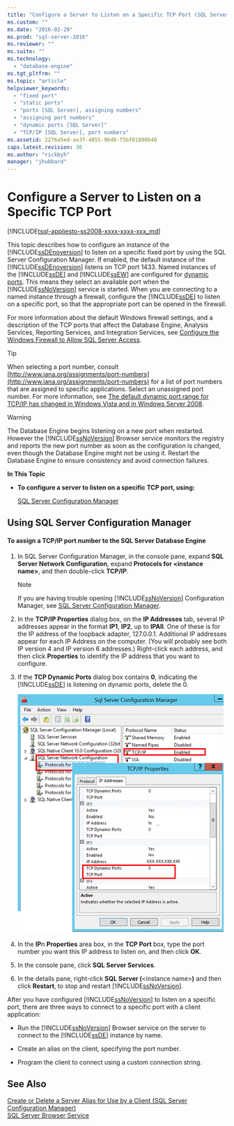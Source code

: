```yaml
---
title: "Configure a Server to Listen on a Specific TCP Port (SQL Server Configuration Manager) | Microsoft Docs"
ms.custom: ""
ms.date: "2016-02-29"
ms.prod: "sql-server-2016"
ms.reviewer: ""
ms.suite: ""
ms.technology: 
  - "database-engine"
ms.tgt_pltfrm: ""
ms.topic: "article"
helpviewer_keywords: 
  - "fixed port"
  - "static ports"
  - "ports [SQL Server], assigning numbers"
  - "assigning port numbers"
  - "dynamic ports [SQL Server]"
  - "TCP/IP [SQL Server], port numbers"
ms.assetid: 2276a5ed-ae3f-4855-96d8-f5bf01890640
caps.latest.revision: 36
ms.author: "rickbyh"
manager: "jhubbard"
---
```

# Configure a Server to Listen on a Specific TCP Port
[!INCLUDE[tsql-appliesto-ss2008-xxxx-xxxx-xxx_md](../../../a9retired/includes/tsql-appliesto-ss2008-xxxx-xxxx-xxx-md.md)]

  This topic describes how to configure an instance of the [!INCLUDE[ssDEnoversion](../../../a9notintoc/includes/ssdenoversion-md.md)] to listen on a specific fixed port by using the SQL Server Configuration Manager. If enabled, the default instance of the [!INCLUDE[ssDEnoversion](../../../a9notintoc/includes/ssdenoversion-md.md)] listens on TCP port 1433. Named instances of the [!INCLUDE[ssDE](../../../a9notintoc/includes/ssde-md.md)] and [!INCLUDE[ssEW](../../../a9retired/includes/ssew-md.md)] are configured for [dynamic ports](https://msdn.microsoft.com/library/dd981060). This means they select an available port when the [!INCLUDE[ssNoVersion](../../../a9notintoc/includes/ssnoversion-md.md)] service is started. When you are connecting to a named instance through a firewall, configure the [!INCLUDE[ssDE](../../../a9notintoc/includes/ssde-md.md)] to listen on a specific port, so that the appropriate port can be opened in the firewall.  
  
 For more information about the default Windows firewall settings, and a description of the TCP ports that affect the Database Engine, Analysis Services, Reporting Services, and Integration Services, see [Configure the Windows Firewall to Allow SQL Server Access](../../../sql-server/install/configure-the-windows-firewall-to-allow-sql-server-access.md).  
  
> [!TIP]  
>  When selecting a port number, consult [http://www.iana.org/assignments/port-numbers](http://www.iana.org/assignments/port-numbers) for a list of port numbers that are assigned to specific applications. Select an unassigned port number. For more information, see [The default dynamic port range for TCP/IP has changed in Windows Vista and in Windows Server 2008](http://support.microsoft.com/kb/929851).  
  
> [!WARNING]  
>  The Database Engine begins listening on a new port when restarted. However the [!INCLUDE[ssNoVersion](../../../a9notintoc/includes/ssnoversion-md.md)] Browser service monitors the registry and reports the new port number as soon as the configuration is changed, even though the Database Engine might not be using it. Restart the Database Engine to ensure consistency and avoid connection failures.  
  
 **In This Topic**  
  
-   **To configure a server to listen on a specific TCP port, using:**  
  
     [SQL Server Configuration Manager](#SSMSProcedure)  
  
##  <a name="SSMSProcedure"></a> Using SQL Server Configuration Manager  
  
#### To assign a TCP/IP port number to the SQL Server Database Engine  
  
1.  In SQL Server Configuration Manager, in the console pane, expand **SQL Server Network Configuration**, expand **Protocols for \<instance name>**, and then double-click **TCP/IP**.  
  
    > [!NOTE]  
    >  If you are having trouble opening [!INCLUDE[ssNoVersion](../../../a9notintoc/includes/ssnoversion-md.md)] Configuration Manager, see [SQL Server Configuration Manager](../../../relational-databases/sql-server-configuration-manager.md).  
  
2.  In the **TCP/IP Properties** dialog box, on the **IP Addresses** tab, several IP addresses appear in the format **IP1**, **IP2**, up to **IPAll**. One of these is for the IP address of the loopback adapter, 127.0.0.1. Additional IP addresses appear for each IP Address on the computer. (You will probably see both IP version 4  and IP version 6 addresses.) Right-click each address, and then click **Properties** to identify the IP address that you want to configure.  
  
3.  If the **TCP Dynamic Ports** dialog box contains **0**, indicating the [!INCLUDE[ssDE](../../../a9notintoc/includes/ssde-md.md)] is listening on dynamic ports, delete the 0.  
  
     ![TCP_ports](../../../database-engine/configure/windows/media/tcp-ports.png "TCP_ports")  
  
4.  In the **IP***n* **Properties** area box, in the **TCP Port** box, type the port number you want this IP address to listen on, and then click **OK**.  
  
5.  In the console pane, click **SQL Server Services**.  
  
6.  In the details pane, right-click **SQL Server (**\<instance name>**)** and then click **Restart**, to stop and restart [!INCLUDE[ssNoVersion](../../../a9notintoc/includes/ssnoversion-md.md)].  
  
 After you have configured [!INCLUDE[ssNoVersion](../../../a9notintoc/includes/ssnoversion-md.md)] to listen on a specific port, there are three ways to connect to a specific port with a client application:  
  
-   Run the [!INCLUDE[ssNoVersion](../../../a9notintoc/includes/ssnoversion-md.md)] Browser service on the server to connect to the [!INCLUDE[ssDE](../../../a9notintoc/includes/ssde-md.md)] instance by name.  
  
-   Create an alias on the client, specifying the port number.  
  
-   Program the client to connect using a custom connection string.  
  
## See Also  
 [Create or Delete a Server Alias for Use by a Client &#40;SQL Server Configuration Manager&#41;](../../../database-engine/configure/windows/create-or-delete-a-server-alias-for-use-by-a-client.md)   
 [SQL Server Browser Service](../../../tools/configuration-manager/sql-server-browser-service.md)  
  
  